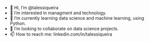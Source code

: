 - 👋 Hi, I’m @talessiqueira
- 👀 I’m interested in managment and technology.
- 🌱 I’m currently learning data science and machine learning, using Python.
- 💞️ I’m looking to collaborate on data science projects.
- 📫 How to reach me: linkedin.com/in/talessiqueira

<!---
talessiqueira/talessiqueira is a ✨ special ✨ repository because its `README.md` (this file) appears on your GitHub profile.
You can click the Preview link to take a look at your changes.
--->
